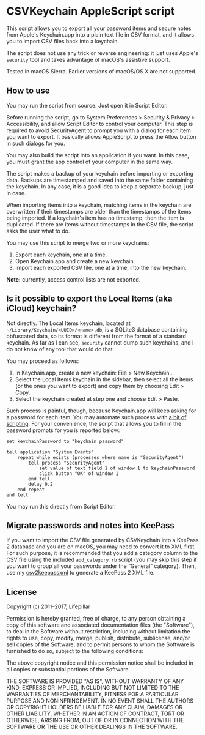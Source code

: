 # CSVKeychain AppleScript script

This script allows you to export all your password items and secure notes from
Apple's Keychain.app into a plain text file in CSV format, and it allows you to
import CSV files back into a keychain.

The script does not use any trick or reverse engineering: it just uses Apple's
`security` tool and takes advantage of macOS's assistive support.

Tested in macOS Sierra. Earlier versions of macOS/OS X are not supported.


## How to use

You may run the script from source. Just open it in Script Editor.

Before running the script, go to System Preferences > Security & Privacy >
Accessibility, and allow Script Editor to control your computer. This step is
required to avoid SecurityAgent to prompt you with a dialog for each item you
want to export. It basically allows AppleScript to press the Allow button in
such dialogs for you.

You may also build the script into an application if you want. In this case, you
must grant the app control of your computer in the same way.

The script makes a backup of your keychain before importing or exporting data.
Backups are timestamped and saved into the same folder containing the keychain.
In any case, it is a good idea to keep a separate backup, just in case.

When importing items into a keychain, matching items in the keychain are
overwritten if their timestamps are older than the timestamps of the items being
imported. If a keychain's item has no timestamp, then the item is duplicated. If
there are items without timestamps in the CSV file, the script asks the user
what to do.

You may use this script to merge two or more keychains:

1. Export each keychain, one at a time.
2. Open Keychain.app and create a new keychain.
3. Import each exported CSV file, one at a time, into the new keychain.

**Note:** currently, access control lists are not exported.


## Is it possible to export the Local Items (aka iCloud) keychain?

Not directly. The Local Items keychain, located at
`~/Library/Keychain/<UUID>/<name>.db`, is a SQLite3 database containing
obfuscated data, so its format is different from the format of a standard
keychain. As far as I can see, `security` cannot dump such keychains, and I do
not know of any tool that would do that.

You may proceed as follows:

1. In Keychain.app, create a new keychain: File > New Keychain…
2. Select the Local Items keychain in the sidebar, then select all the items
   (or the ones you want to export) and copy them by choosing Edit > Copy.
3. Select the keychain created at step one and choose Edit > Paste.

Such process is painful, though, because Keychain.app will keep asking for
a password for each item. You may automate such process with [a bit of
scripting](https://gist.github.com/rmondello/b933231b1fcc83a7db0b). For your
convenience, the script that allows you to fill in the password prompts for you
is reported below:

```applescript
set keychainPassword to "keychain password"

tell application "System Events"
    repeat while exists (processes where name is "SecurityAgent")
        tell process "SecurityAgent"
            set value of text field 1 of window 1 to keychainPassword
            click button "OK" of window 1
        end tell
        delay 0.2
    end repeat
end tell
```

You may run this directly from Script Editor.

## Migrate passwords and notes into KeePass

If you want to import the CSV file generated by CSVKeychain into a KeePass
2 database and you are on macOS, you may need to convert it to XML first. For
such purpose, it is recommended that you add a category column to the CSV file
using the included `add_category.rb` script (you may skip this step if you want
to group all your passwords under the “General” category). Then, use my
[csv2keepassxml](https://github.com/lifepillar/csv2keepassxml) to generate
a KeePass 2 XML file.


## License

Copyright (c) 2011–2017, Lifepillar

Permission is hereby granted, free of charge, to any person obtaining a copy of
this software and associated documentation files (the "Software"), to deal in
the Software without restriction, including without limitation the rights to
use, copy, modify, merge, publish, distribute, sublicense, and/or sell copies of
the Software, and to permit persons to whom the Software is furnished to do so,
subject to the following conditions:

The above copyright notice and this permission notice shall be included in all
copies or substantial portions of the Software.

THE SOFTWARE IS PROVIDED "AS IS", WITHOUT WARRANTY OF ANY KIND, EXPRESS OR
IMPLIED, INCLUDING BUT NOT LIMITED TO THE WARRANTIES OF MERCHANTABILITY, FITNESS
FOR A PARTICULAR PURPOSE AND NONINFRINGEMENT. IN NO EVENT SHALL THE AUTHORS OR
COPYRIGHT HOLDERS BE LIABLE FOR ANY CLAIM, DAMAGES OR OTHER LIABILITY, WHETHER
IN AN ACTION OF CONTRACT, TORT OR OTHERWISE, ARISING FROM, OUT OF OR IN
CONNECTION WITH THE SOFTWARE OR THE USE OR OTHER DEALINGS IN THE SOFTWARE.
